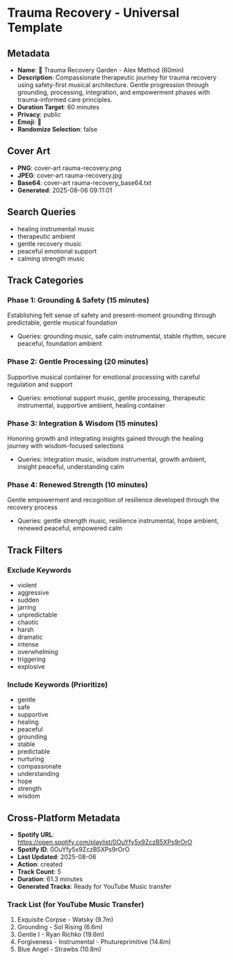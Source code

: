 # Trauma Recovery - Universal Template

## Metadata

- **Name**: 🌱 Trauma Recovery Garden - Alex Method (60min)
- **Description**: Compassionate therapeutic journey for trauma recovery using safety-first musical architecture. Gentle progression through grounding, processing, integration, and empowerment phases with trauma-informed care principles.
- **Duration Target**: 60 minutes
- **Privacy**: public
- **Emoji**: 🌱
- **Randomize Selection**: false


## Cover Art
- **PNG**: cover-art	rauma-recovery.png
- **JPEG**: cover-art	rauma-recovery.jpg
- **Base64**: cover-art	rauma-recovery_base64.txt
- **Generated**: 2025-08-06 09:11:01

## Search Queries

- healing instrumental music
- therapeutic ambient
- gentle recovery music
- peaceful emotional support
- calming strength music

## Track Categories

### Phase 1: Grounding & Safety (15 minutes)

Establishing felt sense of safety and present-moment grounding through predictable, gentle musical foundation

- Queries: grounding music, safe calm instrumental, stable rhythm, secure peaceful, foundation ambient

### Phase 2: Gentle Processing (20 minutes)

Supportive musical container for emotional processing with careful regulation and support

- Queries: emotional support music, gentle processing, therapeutic instrumental, supportive ambient, healing container

### Phase 3: Integration & Wisdom (15 minutes)

Honoring growth and integrating insights gained through the healing journey with wisdom-focused selections

- Queries: integration music, wisdom instrumental, growth ambient, insight peaceful, understanding calm

### Phase 4: Renewed Strength (10 minutes)

Gentle empowerment and recognition of resilience developed through the recovery process

- Queries: gentle strength music, resilience instrumental, hope ambient, renewed peaceful, empowered calm

## Track Filters

### Exclude Keywords

- violent
- aggressive
- sudden
- jarring
- unpredictable
- chaotic
- harsh
- dramatic
- intense
- overwhelming
- triggering
- explosive

### Include Keywords (Prioritize)

- gentle
- safe
- supportive
- healing
- peaceful
- grounding
- stable
- predictable
- nurturing
- compassionate
- understanding
- hope
- strength
- wisdom

## Cross-Platform Metadata
- **Spotify URL**: https://open.spotify.com/playlist/0OuYfy5x9ZczB5XPs9rOrO
- **Spotify ID**: 0OuYfy5x9ZczB5XPs9rOrO
- **Last Updated**: 2025-08-06
- **Action**: created
- **Track Count**: 5
- **Duration**: 61.3 minutes
- **Generated Tracks**: Ready for YouTube Music transfer

### Track List (for YouTube Music Transfer)
 1. Exquisite Corpse - Watsky (9.7m)
 2. Grounding - Sol Rising (6.6m)
 3. Gentle I - Ryan Richko (19.6m)
 4. Forgiveness - Instrumental - Phutureprimitive (14.6m)
 5. Blue Angel - Strawbs (10.8m)
